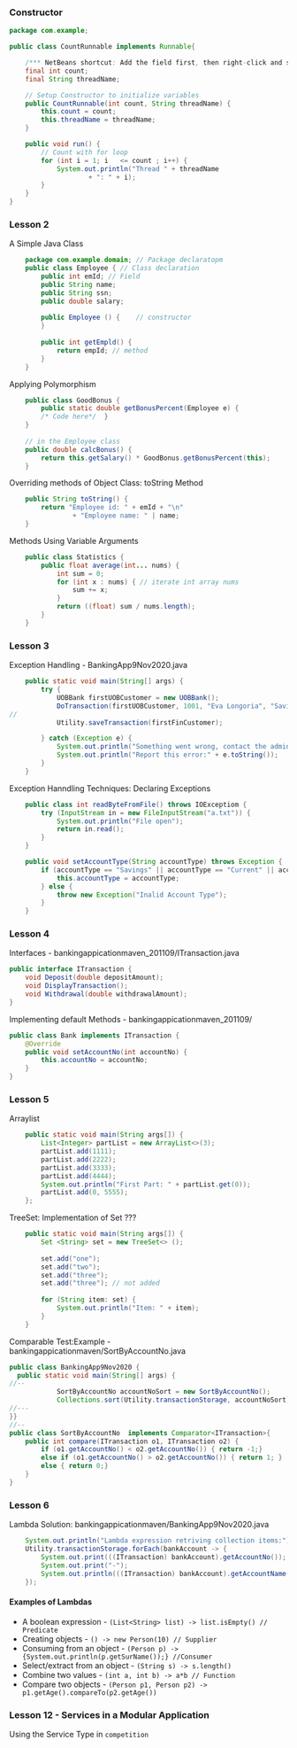 ### Constructor
``` java
package com.example;

public class CountRunnable implements Runnable{

    /*** NetBeans shortcut: Add the field first, then right-click and select Insert Code ***/
    final int count;
    final String threadName;

    // Setup Constructor to initialize variables
    public CountRunnable(int count, String threadName) {
        this.count = count;
        this.threadName = threadName;
    }

    public void run() {
        // Count with for loop
        for (int i = 1; i   <= count ; i++) {
            System.out.println("Thread " + threadName
                    + ": " + i);
        }
    }
}
```
### Lesson 2
A Simple Java Class
``` java
    package com.example.domain; // Package declaratopm
    public class Employee { // Class declaration
        public int emId; // Field
        public String name;
        public String ssn;
        public double salary;
        
        public Employee () {    // constructor
        }
        
        public int getEmpld() {
            return empId; // method
        }
    }
```
Applying Polymorphism
``` java
    public class GoodBonus {
        public static double getBonusPercent(Employee e) {
        /* Code here*/  }
    }
    
    // in the Employee class
    public double calcBonus() {
        return this.getSalary() * GoodBonus.getBonusPercent(this);
    }
```
Overriding methods of Object Class: toString Method
``` java
    public String toString() {
        return "Employee id: " + emId + "\n"
                + "Employee name: " | name;
    }
```
Methods Using Variable Arguments
``` java
    public class Statistics {
        public float average(int... nums) {
            int sum = 0;
            for (int x : nums) { // iterate int array nums
                sum += x;
            }
            return ((float) sum / nums.length);
        }
    }
```

### Lesson 3
Exception Handling - BankingApp9Nov2020.java
``` java
    public static void main(String[] args) {
        try {
            UOBBank firstUOBCustomer = new UOBBank();
            DoTransaction(firstUOBCustomer, 1001, "Eva Longoria", "Savings", 10000, 2000);
//
            Utility.saveTransaction(firstFinCustomer);

        } catch (Exception e) {
            System.out.println("Something went wrong, contact the admin..");
            System.out.println("Report this error:" + e.toString());
        }
    }
```
Exception Hanndling Techniques: Declaring Exceptions
``` java
    public class int readByteFromFile() throws IOExceptiom {
        try (InputStream in = new FileInputStream("a.txt")) {
            System.out.println("File open");
            return in.read();
        }
    }
```
``` java
    public void setAccountType(String accountType) throws Exception {
        if (accountType == "Savings" || accountType == "Current" || accountType == "Gold") {
            this.accountType = accountType;
        } else {
            throw new Exception("Inalid Account Type");
        }
    }
```

### Lesson 4
Interfaces - bankingappicationmaven_201109/ITransaction.java
``` java
public interface ITransaction {
    void Deposit(double depositAmount);
    void DisplayTransaction();
    void Withdrawal(double withdrawalAmount);
}
```
Implementing default Methods - bankingappicationmaven_201109/
``` java
public class Bank implements ITransaction {
    @Override
    public void setAccountNo(int accountNo) {
        this.accountNo = accountNo;
    }
}
```
### Lesson 5
Arraylist
``` java
    public static void main(String args[]) {
        List<Integer> partList = new ArrayList<>(3);
        partList.add(1111);
        partList.add(2222);
        partList.add(3333);
        partList.add(4444);
        System.out.println("First Part: " + partList.get(0));
        partList.add(0, 5555);
    };
```
TreeSet: Implementation of Set ???
``` java
    public static void main(String args[]) {
        Set <String> set = new TreeSet<> ();
        
        set.add("one");
        set.add("two");
        set.add("three");
        set.add("three"); // not added
        
        for (String item: set) {
            System.out.println("Item: " + item);
        }
    }
```
Comparable Test:Example - bankingappicationmaven/SortByAccountNo.java
``` java
public class BankingApp9Nov2020 {
  public static void main(String[] args) {
//--
            SortByAccountNo accountNoSort = new SortByAccountNo();
            Collections.sort(Utility.transactionStorage, accountNoSort);
//---
}}
//--
public class SortByAccountNo  implements Comparator<ITransaction>{
    public int compare(ITransaction o1, ITransaction o2) {
        if (o1.getAccountNo() < o2.getAccountNo()) { return -1;} 
        else if (o1.getAccountNo() > o2.getAccountNo()) { return 1; } 
        else { return 0;}
    }
}
```
### Lesson 6
Lambda Solution: bankingappicationmaven/BankingApp9Nov2020.java   
``` java
    System.out.println("Lambda expression retriving collection items:");
    Utility.transactionStorage.forEach(bankAccount -> {
        System.out.print(((ITransaction) bankAccount).getAccountNo());
        System.out.print("-");
        System.out.println(((ITransaction) bankAccount).getAccountName());
    });
```
#### Examples of Lambdas
- A boolean expression - `(List<String> list) -> list.isEmpty() // Predicate`
- Creating objects - `() -> new Person(10) // Supplier`
- Consuming from an object - `(Person p) -> {System.out.println(p.getSurName());} //Consumer`
- Select/extract from an object - `(String s) -> s.length()`
- Combine two values - `(int a, int b) -> a*b // Function`
- Compare two objects - `(Person p1, Person p2) -> p1.getAge().compareTo(p2.getAge())`

### Lesson 12 - Services in a Modular Application
Using the Service Type in `competition`
``` java

```
